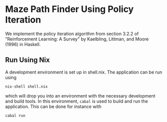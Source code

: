 # Maze Path Finder Using Policy Iteration

We implement the policy iteration algorithm from section 3.2.2 of
"Reinforcement Learning: A Survey" by Kaelbling, Littman, and Moore (1996)
in Haskell.

## Run Using Nix

A development environment is set up in shell.nix.  The application can be run using

```
nix-shell shell.nix
``` 

which will drop you into an environment with the necessary development and build tools.
In this environment, `cabal` is used to build and run the application.  This can be done
for instance with
```
cabal run
```

